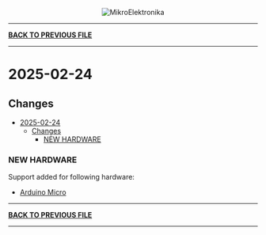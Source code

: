 <p align="center">
  <img src="http://www.mikroe.com/img/designs/beta/logo_small.png?raw=true" alt="MikroElektronika"/>
</p>

---

**[BACK TO PREVIOUS FILE](../changelog.md)**

---

# 2025-02-24

## Changes

- [2025-02-24](#2025-02-24)
  - [Changes](#changes)
    - [NEW HARDWARE](#new-hardware)

### NEW HARDWARE

Support added for following hardware:

+ [Arduino Micro](https://store.arduino.cc/products/arduino-micro?_gl=1*1we0vi1*_up*MQ..*_ga*Mzc2OTY2MTYzLjE3MzUwNTAzMjc.*_ga_NEXN8H46L5*MTczNTA1MDMyNS4xLjAuMTczNTA1MDMyNS4wLjAuODA5MDc4MjMy)

---

**[BACK TO PREVIOUS FILE](../changelog.md)**

---
